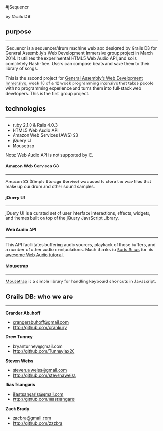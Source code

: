 #jSequencr
 
 by Grails DB

## purpose
****
jSequencr is a sequencer/drum machine web app designed by Grails DB for General Assemb.ly's Web Development Immersive group project in March 2014. It utilizes the experimental HTML5 Web Audio API, and so is completely Flash-free. Users can compose beats and save them to their library of songs.

This is the second project for [General Assembly's Web Development Immersive](https://generalassemb.ly/education/web-development-immersive), week 10 of a 12 week programming intensive that takes people with no programming experience and turns them into full-stack web developers. This is the first group project.


## technologies 
****
* ruby 2.1.0 & Rails 4.0.3
* HTML5 Web Audio API
* Amazon Web Services (AWS) S3
* jQuery UI
* Mousetrap

Note: Web Audio API is not supported by IE. 


#### Amazon Web Services S3
****
Amazon S3 (Simple Storage Service) was used to store the wav files that make up our drum and other sound samples. 

#### jQuery UI
****
jQuery UI is a curated set of user interface interactions, effects, widgets, and themes built on top of the jQuery JavaScript Library. 

#### Web Audio API
****
This API facillitates buffering audio sources, playback of those buffers, and a number of other audio manipulations. Much thanks to [Boris Smus](https://github.com/borismus) for his [awesome Web Audio tutorial](http://www.html5rocks.com/en/tutorials/webaudio/intro/).  


#### Mousetrap
****
[Mousetrap](http://craig.is/killing/mice) is a simple library for handling keyboard shortcuts in Javascript.




## Grails DB: who we are
****
**Grander Abuhoff**

* grangerabuhoff@gmail.com
* http://github.com/cranbury

**Drew Tunney**

* bryantunney@gmail.com
* http://github.com/Tunneylax20

**Steven Weiss**

* steven.a.weiss@gmail.com
* http://github.com/stevenaweiss

**Ilias Tsangaris**

* iliastsangaris@gmail.com
* http://github.com/iliastsangaris


**Zach Brady**

* zacbra@gmail.com
* http://github.com/zzzbra



